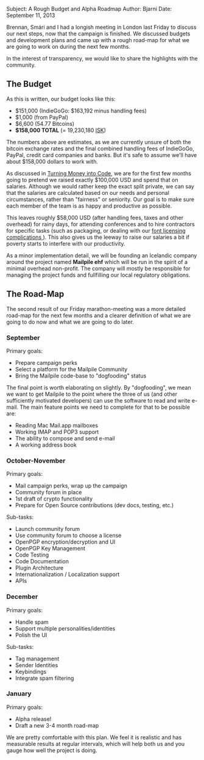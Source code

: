 Subject: A Rough Budget and Alpha Roadmap
Author: Bjarni
Date: September 11, 2013

Brennan, Smári and I had a longish meeting in London last Friday to
discuss our next steps, now that the campaign is finished.  We discussed
budgets and development plans and came up with a rough road-map for what
we are going to work on during the next few months.

In the interest of transparency, we would like to share the highlights
with the community.

## The Budget ##

As this is written, our budget looks like this:

   * $151,000 (IndieGoGo: $163,192 minus handling fees) 
   * $1,000 (from PayPal)
   * $6,600 (54.77 Bitcoins)
   * **$158,000 TOTAL** (= 19,230,180 [ISK](https://en.wikipedia.org/wiki/Icelandic_kr%C3%B3na))

The numbers above are estimates, as we are currently unsure of both the
bitcoin exchange rates and the final combined handling fees of
IndieGoGo, PayPal, credit card companies and banks. But it's safe to assume
we'll have about $158,000 dollars to work with.

As discussed in [Turning Money into
Code](2013-08-20_Turning_Money_Into_Code.html), we are for the first few
months going to pretend we raised exactly $100,000 USD and spend that on
salaries. Although we would rather keep the exact split private, we can
say that the salaries are calculated based on our needs and personal
circumstances, rather than "fairness" or seniority. Our goal is to make
sure each member of the team is as happy and productive as possible.

This leaves roughly $58,000 USD (after handling fees, taxes and other
overhead) for rainy days, for attending conferences and to hire
contractors for specific tasks (such as packaging, or dealing with our
[font licensing complications
](2013-08-30_Fonts_and_Copyright_Licenses.html)). This also gives us
the leeway to raise our salaries a bit if poverty starts to interfere
with our productivity.

As a minor implementation detail, we will be founding an Icelandic
company around the project named **Mailpile ehf** which will be run in
the spirit of a minimal overhead non-profit. The company will mostly be
responsible for managing the project funds and fullfilling our local
regulatory obligations.


## The Road-Map ##

The second result of our Friday marathon-meeting was a more detailed
road-map for the next few months and a clearer definition of what we are
going to do now and what we are going to do later.

### September ###

Primary goals:

   * Prepare campaign perks
   * Select a platform for the Mailpile Community
   * Bring the Mailpile code-base to "dogfooding" status

The final point is worth elaborating on slightly. By "dogfooding", we
mean we want to get Mailpile to the point where the three of us (and
other sufficiently motivated developers) can use the software to read
and write e-mail.  The main feature points we need to complete for that
to be possible are:

   * Reading Mac Mail.app mailboxes
   * Working IMAP and POP3 support
   * The ability to compose and send e-mail
   * A working address book

### October-November ###

Primary goals:

   * Mail campaign perks, wrap up the campaign
   * Community forum in place
   * 1st draft of crypto functionality
   * Prepare for Open Source contributions (dev docs, testing, etc.)

Sub-tasks:

   * Launch community forum
   * Use community forum to choose a license
   * OpenPGP encryption/decryption and UI
   * OpenPGP Key Management
   * Code Testing
   * Code Documentation
   * Plugin Architecture
   * Internationalization / Localization support
   * APIs

### December ###

Primary goals:

   * Handle spam
   * Support multiple personalities/identities
   * Polish the UI

Sub-tasks:

   * Tag management
   * Sender Identities
   * Keybindings
   * Integrate spam filtering

### January ###

Primary goals:

   * Alpha release!
   * Draft a new 3-4 month road-map

We are pretty comfortable with this plan. We feel it is realistic and
has measurable results at regular intervals, which will help both us and
you gauge how well the project is doing.

